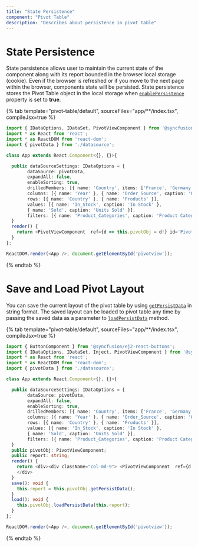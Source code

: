 ```yaml
---
title: "State Persistence"
component: "Pivot Table"
description: "Describes about persistence in pivot table"
---
```


# State Persistence

State persistence allows user to maintain the current state of the component along with its report bounded in the browser local storage (cookie). Even if the browser is refreshed or if you move to the next page within the browser, components state will be persisted. State persistence stores the Pivot Table object in the local storage when [`enablePersistence`](https://ej2.syncfusion.com/react/documentation/api/pivotview/#enablepersistence) property is set to **true**.

{% tab template="pivot-table/default", sourceFiles="app/**/index.tsx", compileJsx=true %}

```typescript
import { IDataOptions, IDataSet, PivotViewComponent } from '@syncfusion/ej2-react-pivotview';
import * as React from 'react';
import * as ReactDOM from 'react-dom';
import { pivotData } from './datasource';

class App extends React.Component<{}, {}>{

  public dataSourceSettings: IDataOptions = {
        dataSource: pivotData,
        expandAll: false,
        enableSorting: true,
        drilledMembers: [{ name: 'Country', items: ['France', 'Germany'] }],
        columns: [{ name: 'Year' }, { name: 'Order_Source', caption: 'Order Source' }],
        rows: [{ name: 'Country' }, { name: 'Products' }],
        values: [{ name: 'In_Stock', caption: 'In Stock' },
        { name: 'Sold', caption: 'Units Sold' }],
        filters: [{ name: 'Product_Categories', caption: 'Product Categories' }]
  }
  render() {
    return <PivotViewComponent  ref={d => this.pivotObj = d!} id='PivotView' height={350} enablePersistence={true} dataSourceSettings={this.dataSourceSettings}></PivotViewComponent>
  }
};

ReactDOM.render(<App />, document.getElementById('pivotview'));
```

{% endtab %}

# Save and Load Pivot Layout

You can save the current layout of the pivot table by using [`getPersistData`](https://ej2.syncfusion.com/react/documentation/api/pivotview/#getpersistdata) in string format. The saved layout can be loaded to pivot table any time by passing the saved data as a parameter to [`loadPersistData`](https://ej2.syncfusion.com/react/documentation/api/pivotview/#loadpersistdata) method.

{% tab template="pivot-table/default", sourceFiles="app/**/index.tsx", compileJsx=true %}

```typescript
import { ButtonComponent } from '@syncfusion/ej2-react-buttons';
import { IDataOptions, IDataSet, Inject, PivotViewComponent } from '@syncfusion/ej2-react-pivotview';
import * as React from 'react';
import * as ReactDOM from 'react-dom';
import { pivotData } from './datasource';

class App extends React.Component<{}, {}>{

  public dataSourceSettings: IDataOptions = {
        dataSource: pivotData,
        expandAll: false,
        enableSorting: true,
        drilledMembers: [{ name: 'Country', items: ['France', 'Germany'] }],
        columns: [{ name: 'Year' }, { name: 'Order_Source', caption: 'Order Source' }],
        rows: [{ name: 'Country' }, { name: 'Products' }],
        values: [{ name: 'In_Stock', caption: 'In Stock' },
        { name: 'Sold', caption: 'Units Sold' }],
        filters: [{ name: 'Product_Categories', caption: 'Product Categories' }]
  }
  public pivotObj: PivotViewComponent;
  public report: string;
  render() {
    return <div><div className="col-md-9"> <PivotViewComponent  ref={d => this.pivotObj = d!} id='PivotView' height={350} dataSourceSettings={this.dataSourceSettings}></PivotViewComponent></div><div className='col-lg-3 property-section'><div><ButtonComponent cssClass='e-primary' onClick={this.save.bind(this)}>Save</ButtonComponent></div><br/><div><ButtonComponent cssClass='e-primary' onClick={this.load.bind(this)}>Load</ButtonComponent></div></div>
    </div>
  }
  save(): void {
    this.report = this.pivotObj.getPersistData();
  }
  load(): void {
    this.pivotObj.loadPersistData(this.report);
  }
};

ReactDOM.render(<App />, document.getElementById('pivotview'));
```

{% endtab %}
